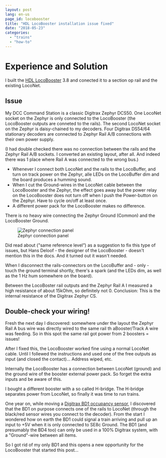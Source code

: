 ```yaml
---
layout: post
lang: en-us
page_id: locobooster
title: "HDL LocoBooster installation issue fixed"
date: "2018-05-23"
categories:
  - "trains"
  - "how-to"
---
```


# Experience and Solution

I built the [HDL LocoBooster](https://locohdl.synology.me) 3.8 and conected it to a section op rail and the existing LocoNet.

## Issue

My DCC Command Station is a classic Digitrax Zephyr DCS50. One LocoNet socket on the Zephyr is only connected to the LocoBooster (the LocoBooster outputs are conneted to the rails). The second LocoNet socket on the Zephyr is daisy-chained to my decoders. Four Digitrax DS54/64 stationary decoders are connected to Zephyr Rail A/B connections with their own power supply.

(I had double checked there was no connection between the rails and the Zephyr Rail A/B sockets. I converted an existing layout, after all. And indeed there was 1 place where Rail A was connected to the wrong bus.)

- Whenever I connect both LocoNet and the rails to the LocoBuffer, and turn on track power on the Zephyr, alle LEDs on the LocoBuffer dim and the board produces a humming sound.
- When I cut the Ground-wires in the LocoNet cable between the LocoBooster and the Zephyr, the effect goes away but the power relay on the LocoBooster does not turn off when I push the Power-button on the Zephyr. Have to cycle on/off at least once.
- A different power pack for the LocoBooster makes no difference.

There is no heavy wire connecting the Zephyr Ground (Common) and the LocoBooster Ground.

<figure><img src='{{ "/assets/img/blog/Zephyr-Rear-Panel.png" | relative_url }}' alt="Zephyr connection panel" class='img-fluid'><figcaption class="kleiner">Zephyr connection panel</figcaption></figure>

Did read about ("same reference level”) as a suggestion to fix this type of issues, but Hans Deloof - the designer of the LocoBooster - doesn't mention this in the docs. And it turned out it wasn't needed.

When I disconnect the rails-connectors on the LocoBuffer and - only - touch the ground terminal shortly, there's a spark (and the LEDs dim, as well as the 1 Hz hum somewhere on the board).

Between the LocoBoster rail outputs and the Zephyr Rail A I measured a high resistance of about 15kOhm, so definitely not 0. Conclusion: This is the internal resistance of the Digitrax Zephyr CS.

## Double-check your wiring!

Fresh the next day I discovered: somewhere under the layout the Zephyr Rail A bus wire was directly wired to the same rail th aBooster/Track A wire was feeding. So in this spot the same rail got power from 2 boosters = issues!

After I fixed this, the LocoBooster worked fine using a normal LocoNet cable. Until I follewed the instructions and used one of the free outputs as input (and closed the contact)... Address wiped, etc.

Internally the LocoBooster has a connection between LocoNet (ground) and the ground wire of the booster external power pack. So forget the extra inputs and be aware of this.

I bought a different booster with a so called H-bridge. The H-bridge separates power from LocoNet, so finally it was time to run trains.

One year on, while moving a [Digitrax BD1 occupancy sensor](https://www.digitrax.com/media/apps/products/detection-signaling/bd1/documents/BD1%20Inst.pdf), I discovered that the BD1 on purpose connects one of the rails to LocoNet (through the black/red sensor wires you connect to the decoder). From the start I wondered how on earth the BD1 could signal a train arriving and pull up an input to +5V when it is only connected to SE8c Ground. The BD1 (and presumably the BD4 too) can only be used in a 100% Digitrax system, with a "Ground"-wire between all items.

So I got rid of my only BD1 and this opens a new opportunity for the LocoBooster that started this post...
